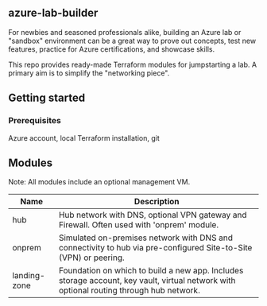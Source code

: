 ## azure-lab-builder

For newbies and seasoned professionals alike, building an Azure lab or "sandbox" environment can be a great way to prove out concepts, test new features, practice for Azure certifications, and showcase skills.

This repo provides ready-made Terraform modules for jumpstarting a lab.  A primary aim is to simplify the "networking piece".

## Getting started

### Prerequisites

Azure account, local Terraform installation, git

## Modules

Note: All modules include an optional management VM.

| Name           |Description                                                                                                               |
|----------------|--------------------------------------------------------------------------------------------------------------------------|
| hub            | Hub network with DNS, optional VPN gateway and Firewall.  Often used with 'onprem' module.                               |
| onprem         | Simulated on-premises network with DNS and connectivity to hub via pre-configured Site-to-Site (VPN) or peering.         |
| landing-zone   | Foundation on which to build a new app. Includes storage account, key vault, virtual network with optional routing through hub network.|
